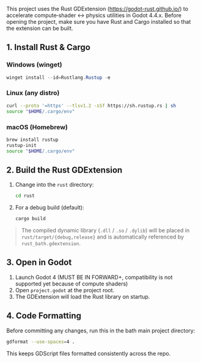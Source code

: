 This project uses the Rust GDExtension (https://godot-rust.github.io/) to accelerate compute‐shader <-> physics utilities in Godot 4.4.x.
Before opening the project, make sure you have Rust and Cargo installed so that the extension can be built.
## 1. Install Rust & Cargo
### Windows (winget)
```powershell
winget install --id=Rustlang.Rustup -e
```

### Linux (any distro)
```bash
curl --proto '=https' --tlsv1.2 -sSf https://sh.rustup.rs | sh
source "$HOME/.cargo/env"
```

### macOS (Homebrew)
```bash
brew install rustup
rustup-init
source "$HOME/.cargo/env"
```

## 2. Build the Rust GDExtension
1. Change into the `rust` directory:
    ```bash
    cd rust
    ```
2. For a debug build (default):
    ```bash
    cargo build
    ```
    
> The compiled dynamic library (`.dll` / `.so` / `.dylib`) will be placed in `rust/target/{debug,release}` and is automatically referenced by `rust_bath.gdextension`.

## 3. Open in Godot
1. Launch Godot 4 (MUST BE IN FORWARD+, compatibility is not supported yet because of compute shaders)
2. Open `project.godot` at the project root.
3. The GDExtension will load the Rust library on startup.


## 4. Code Formatting
Before committing any changes, run this in the bath main project directory:
```bash
gdformat --use-spaces=4 .
```
This keeps GDScript files formatted consistently across the repo.
